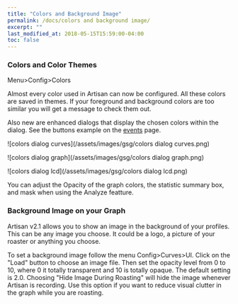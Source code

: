 ```yaml
---
title: "Colors and Background Image"
permalink: /docs/colors and background image/
excerpt: ""
last_modified_at: 2018-05-15T15:59:00-04:00
toc: false
---
```


### Colors and Color Themes

Menu>Config>Colors

Almost every color used in Artisan can now be configured.  All these colors are saved in themes.  If your foreground and background colors are too similar you will get a message to check them out.  

Also new are enhanced dialogs that display the chosen colors within the dialog. See the buttons example on the [events](https://artisan-scope.org/docs/events/) page.

![colors dialog curves](/assets/images/gsg/colors dialog curves.png)

![colors dialog graph](/assets/images/gsg/colors dialog graph.png)

![colors dialog lcd](/assets/images/gsg/colors dialog lcd.png)

You can adjust the Opacity of the graph colors, the statistic summary box, and mask when using the Analyze featture.  

### Background Image on your Graph
Artisan v2.1 allows you to show an image in the background of your profiles. This can be any image you choose.  It could be a logo, a picture of your roaster or anything you choose.

To set a background image follow the menu Config>Curves>UI. Click on the "Load" button to choose an image file.  Then set the opacity level from 0 to 10, where 0 it totally transparent and 10 is totally opaque.  The default setting is 2.0.  Choosing "Hide Image During Roasting" will hide the image whenever Artisan is recording.  Use this option if you want to reduce visual clutter in the graph while you are roasting.

